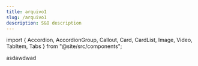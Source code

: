 ```yaml
---
title: arquivo1
slug: /arquivo1
description: S&O description
---
```


import { Accordion, AccordionGroup, Callout, Card, CardList, Image, Video, TabItem, Tabs } from "@site/src/components";

asdawdwad

